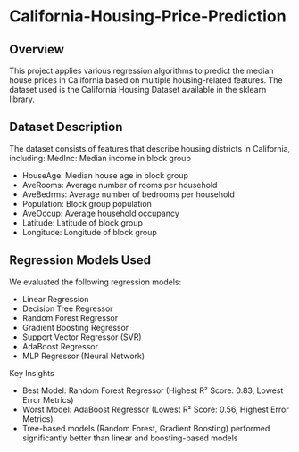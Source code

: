 # California-Housing-Price-Prediction
## Overview

This project applies various regression algorithms to predict the median house prices in California based on multiple housing-related features. The dataset used is the California Housing Dataset available in the sklearn library.

## Dataset Description

The dataset consists of features that describe housing districts in California, including:
MedInc: Median income in block group
- HouseAge: Median house age in block group
- AveRooms: Average number of rooms per household
- AveBedrms: Average number of bedrooms per household
- Population: Block group population
- AveOccup: Average household occupancy
- Latitude: Latitude of block group
- Longitude: Longitude of block group

## Regression Models Used

We evaluated the following regression models:
- Linear Regression
- Decision Tree Regressor
- Random Forest Regressor
- Gradient Boosting Regressor
- Support Vector Regressor (SVR)
- AdaBoost Regressor
- MLP Regressor (Neural Network)

Key Insights

- Best Model: Random Forest Regressor (Highest R² Score: 0.83, Lowest Error Metrics)
- Worst Model: AdaBoost Regressor (Lowest R² Score: 0.56, Highest Error Metrics)
- Tree-based models (Random Forest, Gradient Boosting) performed significantly better than linear and boosting-based models
